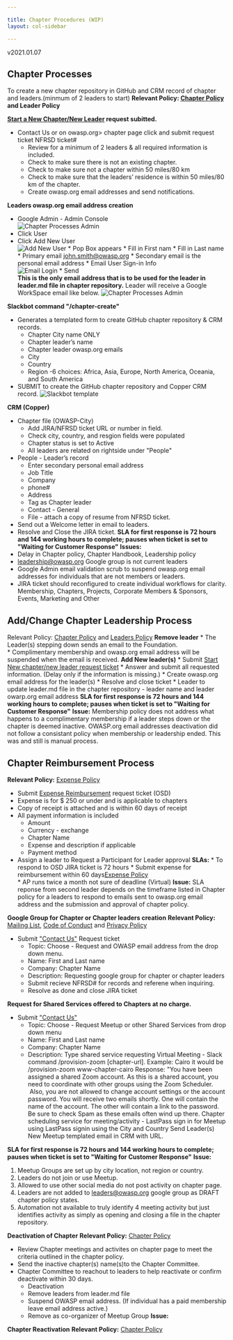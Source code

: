 ```yaml
---

title: Chapter Procedures (WIP)
layout: col-sidebar

---
```

v2021.01.07
## Chapter Processes
To create a new chapter repository in GitHub and CRM record of chapter and leaders.(minmum of 2 leaders to start)
**Relevant Policy: [Chapter Policy](https://owasp.org/www-policy/operational/chapters) and Leader Policy**    

**[Start a New Chapter/New Leader](https://owasporg.atlassian.net/servicedesk/customer/portal/7/group/18/create/73) request subitted.**
* Contact Us or on owasp.org> chapter page click and submit request ticket NFRSD ticket# 
  * Review for a minimum of 2 leaders & all required information is included.
  * Check to make sure there is not an existing chapter.
  * Check to make sure not a chapter within 50 miles/80 km  
  * Check to make sure that the leaders’ residence is within 50 miles/80 km of the chapter.
  * Create owasp.org email addresses and send notifications.
   
**Leaders owasp.org email address creation**
   * Google Admin - Admin Console   
![Chapter Processes Admin]({{site.base_url}}/assets/images/GoogleAdmin_User.png)
   * Click User   
   * Click Add New User   
![Add New User]({{site.base_url}}/assets/images/Add_new_user.png)
    * Pop Box appears
    * Fill in First nam
    * Fill in Last name
    * Primary email john.smith@owasp.org
    * Secondary email is the personal email address 
    * Email User Sign-in Info   
![Email Login]({{site.base_url}}/assets/images/Email_login_info.png)
    * Send   
**This is the only email address that is to be used for the leader in leader.md file in chapter repository.**
 Leader will receive a Google WorkSpace email like below.
![Chapter Processes Admin]({{site.base_url}}/assets/images/GoogleWorkspace_email.png)
  
**Slackbot command "/chapter-create"**
* Generates a templated form to create GitHub chapter repository & CRM records.
   * Chapter City name ONLY
   * Chapter leader’s name
   * Chapter leader owasp.org emails
   * City
   * Country
   * Region -6 choices: Africa, Asia, Europe, North America, Oceania, and South America
* SUBMIT to create the GitHub chapter repository and Copper CRM record.
![Slackbot template]({{site.base_url}}/assets/images/chapter_slackbot_temp.png)

**CRM (Copper)**
* Chapter file (OWASP-City) 
  * Add JIRA/NFRSD ticket URL or number in field.
  * Check city, country, and resgion fields were populated
  * Chapter status is set to Active
  * All leaders are related on rightside under "People"
* People - Leader’s record 
   * Enter secondary personal email address
   * Job Title
   * Company
   * phone#
   * Address
   * Tag as Chapter leader
   * Contact - General
   * File - attach a copy of resume from NFRSD ticket.
* Send out a Welcome letter in email to leaders.
* Resolve and Close the JIRA ticket. 
**SLA for first response is 72 hours and 144 working hours to complete; pauses when ticket is set to "Waiting for Customer Response"**
**Issues:**
 * Delay in Chapter policy, Chapter Handbook, Leadership policy 
 * leadership@owasp.org Google group is not current leaders
 * Google Admin email validation scrub to suspend owasp.org email addresses for individuals that are not members or leaders.
 * JIRA ticket should reconfigured to create individual workflows for clarity. Membership, Chapters, Projects, Corporate Members & Sponsors, Events, Marketing and Other

## Add/Change Chapter Leadership Process
 Relevant Policy: [Chapter Policy](https://owasp.org/www-policy/operational/chapters) and [Leaders Policy](https://owasp.org/www-policy/operational/leader)
    **Remove leader**
    * The Leader(s) stepping down sends an email to the Foundation.  
    * Complimentary membership and owasp.org email address will be suspended when the email is received.
 **Add New leader(s)**
    * Submit [Start New chapter/new leader request ticket](https://owasporg.atlassian.net/servicedesk/customer/portal/7/group/18/create/73)
    * Answer and submit all requested information. (Delay only if the information is missing.)
    * Create owasp.org email address for the leader(s)
    * Resolve and close ticket
    * Leader to update leader.md file in the chapter repository - leader name and leader owarp.org email address
**SLA for first response is 72 hours and 144 working hours to complete; pauses when ticket is set to "Waiting for Customer Response"**
**Issue:** Membership policy does not address what happens to a complimentary membership if a leader steps down or the chapter is deemed inactive. 
OWASP.org email addresses deactivation did not follow a consistant policy when membership or leadership ended. This was and still is manual process.

## Chapter Reimbursement Process
**Relevant Policy:** [Expense Policy](https://owasp.org/www-policy/operational/expense-reimbursement)
   * Submit [Expense Reimbursement](https://owasporg.atlassian.net/servicedesk/customer/portal/4/group/9) request ticket (OSD) 
   * Expense is for $ 250 or under and is applicable to chapters
   * Copy of receipt is attached and is within 60 days of receipt
   * All payment information is included
     * Amount
     * Currency - exchange 
     * Chapter Name
     * Expense and description if applicable
     * Payment method 
   * Assign a leader to Request a Participant for Leader approval
**SLAs:** 
    * To respond to OSD JIRA ticket is 72 hours
    * Submit expense for reimbursement within 60 days[Expense Policy](https://owasp.org/www-policy/operational/expense-reimbursement)  
    * AP runs twice a month not sure of deadline (Virtual)
**Issue:** SLA reponse from second leader depends on the timeframe listed in Chapter policy for a leaders to respond to emails sent to owasp.org email address and the submission and approval of chapter policy.
    
**Google Group for Chapter or Chapter leaders creation**
**Relevant Policy:** [Mailing List](https://owasp.org/www-policy/operational/mailing-list), [Code of Conduct](https://owasp.org/www-policy/operational/code-of-conduct) and [Privacy Policy](https://owasp.org/www-policy/operational/privacy)
  * Submit ["Contact Us"](https://owasporg.atlassian.net/servicedesk/customer/portal/7/create/720) Request ticket  
    * Topic: Choose - Request and OWASP email address from the drop down menu.
    * Name: First and Last name
    * Company: Chapter Name
    * Description: Requesting google group for chapter or chapter leaders
    * Submit recieve NFRSD# for records and referene when inquiring.
    * Resolve as done and close JIRA ticket

**Request for Shared Services offered to Chapters at no charge.**
  * Submit ["Contact Us"](https://owasporg.atlassian.net/servicedesk/customer/portal/7/create/72)
    * Topic: Choose - Request Meetup or other Shared Services from drop down menu
    * Name: First and Last name
    * Company: Chapter Name
    * Description: Type shared service requesting
  Virtual Meeting - Slack command /provision-zoom [chapter-url]. Example: Cairo it would be /provision-zoom www-chapter-cairo
Response: "You have been assigned a shared Zoom account. As this is a shared account, you need to coordinate with other groups using the Zoom Scheduler.   Also, you are not allowed to change account settings or the account password.
You will receive two emails shortly. One will contain the name of the account. The other will contain a link to the password. Be sure to check Spam as these emails often wind up there.
  Chapter scheduling service for meeting/activity - LastPass sign in for Meetup using LastPass signin using the City and Country
  Send Leader(s) New Meetup templated email in CRM with URL. 
   
**SLA for first response is 72 hours and 144 working hours to complete; pauses when ticket is set to "Waiting for Customer Response"**
**Issue:** 
1. Meetup Groups are set up by city location, not region or country. 
2. Leaders do not join or use Meetup. 
3. Allowed to use other social media do not post activity on chapter page.
4. Leaders are not added to leaders@owasp.org google group as DRAFT chapter policy states.
5. Automation not available to truly identify 4 meeting activity but just identifies activity as simply as opening and closing a file in the chapter repository.  

**Deactivation of Chapter**
**Relevant Policy:** [Chapter Policy](https://owasp.org/www-policy/operational/chapters)
* Review Chapter meetings and activites on chapter page to meet the criteria outlined in the chapter policy.
* Send the inactive chapter(s) name(s)to the Chapter Committee.
* Chapter Committee to reachout to leaders to help reactivate or confirm deactivate within 30 days.
  *  Deactivation
   *  Remove leaders from leader.md file
   *  Suspend OWASP email address. (If individual has a paid membership leave email address active.)
   *  Remove as co-organizer of Meetup Group
**Issue:**


**Chapter Reactivation**
**Relevant Policy:** [Chapter Policy](https://owasp.org/www-policy/operational/chapters)


